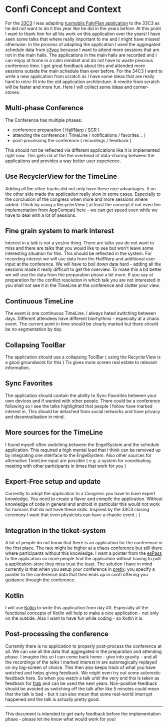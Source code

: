 # Confi Concept and Context

For the	[33C3](https://events.ccc.de/congress/2016/wiki/Main_Page) I was adapting [tuxmobils FahrPlan application](http://github.com/tuxmobil/campfahrplan) to the 33C3 as he did not want to do it this year like he did in the years before. At this point I want to thank him for all his work on this application over the years! I have seen some talks that where really important to me and I might have missed otherwise.
In the process of adapting the application I used the aggregated schedule data from [c3voc](https://c3voc.de) because I want to attend more sessions that are not in the main halls. The applications in the main halls are recorded and I can enjoy at home in a calm mindset and do not have to waste precious conference time. I got great feedback about this and attended more sessions outside the main schedule than ever before.
For the	34C3 I want to write a new application from scratch as I have some Ideas that are really hard to retro-fit into the old application architecture. A rewrite from scratch will be faster and more fun. Here I will collect some ideas and corner-stones.

## Multi-phase Conference

The Conference has multiple phases:

 * conference preparation ( [HalfNarp](http://halfnarp.events.ccc.de) / [SCR](https://github.com/ligi/SCR) )
 * attending the conference ( TimeLine / notifications / favorites .. )
 * post-processing the conference ( recordings / feedback )

This should not be reflected via different applications like it is implemented right now. This gets rid of the the overhead of data-sharing between the applications and provides a way better user experience.

## Use RecyclerView for the TimeLine

Adding all the other tracks did not only have these nice advantages. It on the other side made the application really slow in some cases. Especially to the conclusion of the congress when more and more sessions where added. I think by using a RecyclerView ( at least the concept if not even the implementation from AppCompat) here - we can get speed even while we have to deal with a lot of sessions.

## Fine grain system to mark interest

Interest in a talk is not a yes/no thing. There are talks you do not want to miss and there are talks that you would like to see but won't leave some interesting situation for this. This should be reflected in the system.
For recording interest we will use data from the HalfNarp and additional user-input at the conference. We will have to boil down data hard - adding all the sessions made it really difficult to get the overview. To make this a bit better we will use the data from the preparation phase a bit more. If you say at preparation for the conflict resolution in which talk you are not interested in you shall not see it in the TimeLine at the conference and clutter your view.

## Continuous TimeLine

The event is one continuous TimeLine. I always hated switching between days. Different attendees have different biorhythms - especially at a chaos event. The current point in time should be clearly marked but there should be no segmentation by day.

## Collapsing ToolBar

The application should use a collapsing ToolBar ( using the RecyclerView is a good groundwork for this )
Tis gives more screen real estate to relevant information.

## Sync Favorites

The application should contain the ability to Sync Favorites between your own devices and if wanted with other people. There could be a conference following so I see the talks highlighted that people I follow have marked interest in. This should be detached from social networks and have privacy and decentralisation in mind.

## More sources for the TimeLine

I found myself often switching between the EngelSystem and the schedule application. This required a high mental load that I think can be removed up by integrating one interface to the EngelSystem. Also other sources for alternative TimeLine input are possible ( e.g. a system for coordinating meeting with other participants in times that work for you )

## Expert-Free setup and update

Currently to adopt the application to a Congress you have to have expert knowledge. You need to create a flavor and compile the application. Without knowledge of code in general and android in particular this would not work for humans that do not have these skills. Inspired by the 33C3 closing ceremony I want that even physicists can have a chaotic event ;-)

## Integration in the ticket-system

A lot of people do not know that there is an application for the conference in the first place. The rate might be higher at a chaos conference but still there where participants without this knowledge. I want a pointer from the [esPass](http://espass.it) to the application so more people find the application without having to poll a application-store they miss trust the least.
The solution I have in mind currently is that when you setup your conference in [pretix](https://github.com/pretix): you specify a pointer to the conference data that then ends up in confi offering you guidance through the conference.

## Kotlin

I will use [Kotlin](https://kotlinlang.org) to write this application from day #0. Especially all the functional concepts of Kotlin will help to make a nice application - not only on the outside. Also I want to have fun while coding - so Kotlin it is.

## Post-processing the conference

Currently there is no application to properly post-process the conference at all. We can use all the data that aggregated in the preparation and attending phase. I imagine this so I can come back home - give into gravity - and all the recordings of the talks I marked interest in are automagically replayed on my big-screen of choice. This then also keeps track of what you have watched and helps giving feedback. We might even try out some automatic feedback here. So when you watch a talk until the very end this is taken as feedback for [frab](http://frab.github.io/frab) and can be used the next years. Non-positive feedback should be avoided as switching off the talk after like 5 minutes could mean that the talk is bad - but it can also mean that some real-world interrupt happened and the talk is actually pretty good.

---

This document is intended to get early feedback before the implementation phase - please let me know what would work for you!
